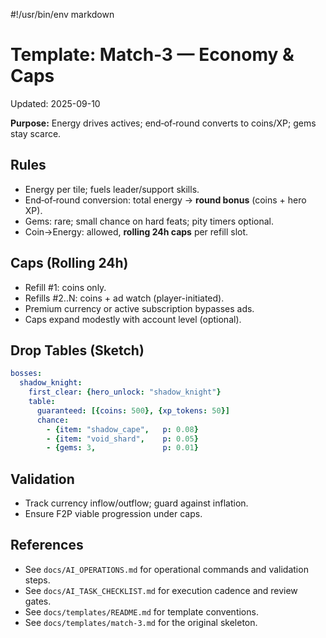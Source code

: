 #!/usr/bin/env markdown

# Template: Match‑3 — Economy & Caps
Updated: 2025-09-10

**Purpose:** Energy drives actives; end‑of‑round converts to coins/XP; gems stay scarce.

## Rules
- Energy per tile; fuels leader/support skills.
- End‑of‑round conversion: total energy → **round bonus** (coins + hero XP).
- Gems: rare; small chance on hard feats; pity timers optional.
- Coin→Energy: allowed, **rolling 24h caps** per refill slot.

## Caps (Rolling 24h)
- Refill #1: coins only.
- Refills #2..N: coins + ad watch (player-initiated).
- Premium currency or active subscription bypasses ads.
- Caps expand modestly with account level (optional).

## Drop Tables (Sketch)
```yaml
bosses:
  shadow_knight:
    first_clear: {hero_unlock: "shadow_knight"}
    table:
      guaranteed: [{coins: 500}, {xp_tokens: 50}]
      chance:
        - {item: "shadow_cape",   p: 0.08}
        - {item: "void_shard",    p: 0.05}
        - {gems: 3,               p: 0.01}
```

## Validation
- Track currency inflow/outflow; guard against inflation.
- Ensure F2P viable progression under caps.
## References
- See `docs/AI_OPERATIONS.md` for operational commands and validation steps.
- See `docs/AI_TASK_CHECKLIST.md` for execution cadence and review gates.
- See `docs/templates/README.md` for template conventions.
- See `docs/templates/match-3.md` for the original skeleton.
